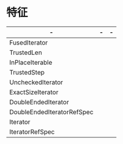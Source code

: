 # 特征



| -                          | -    | -    |
| -------------------------- | ---- | ---- |
| FusedIterator              |      |      |
| TrustedLen                 |      |      |
| InPlaceIterable            |      |      |
| TrustedStep                |      |      |
| UncheckedIterator          |      |      |
| ExactSizeIterator          |      |      |
| DoubleEndedIterator        |      |      |
| DoubleEndedIteratorRefSpec |      |      |
| Iterator                   |      |      |
| IteratorRefSpec            |      |      |

